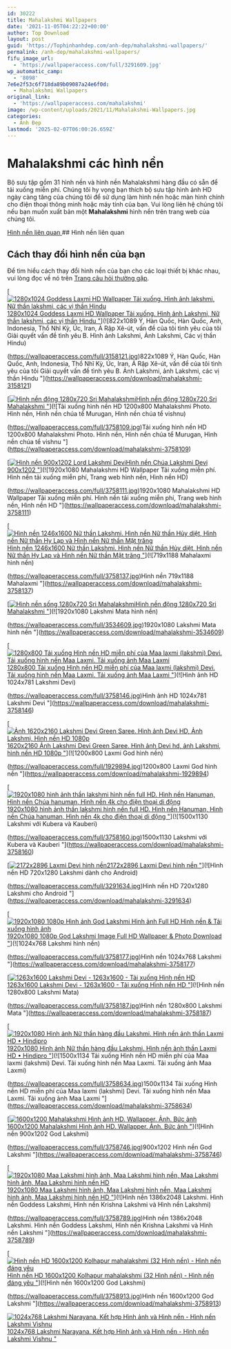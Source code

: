 ```yaml
---
id: 30222
title: Mahalakshmi Wallpapers
date: '2021-11-05T04:22:22+00:00'
author: Top Download
layout: post
guid: 'https://Tophinhanhdep.com/anh-dep/mahalakshmi-wallpapers/'
permalink: /anh-dep/mahalakshmi-wallpapers/
fifu_image_url:
  - 'https://wallpaperaccess.com/full/3291609.jpg'
wp_automatic_camp:
  - '8098'
7e6e2f53c6f718da89b09087a24e6f0d:
  - Mahalakshmi Wallpapers
original_link:
  - 'https://wallpaperaccess.com/mahalakshmi'
image: /wp-content/uploads/2021/11/Mahalakshmi-Wallpapers.jpg
categories:
  - Ảnh Đẹp
lastmod: '2025-02-07T06:00:26.659Z'
---
```

# Mahalakshmi các hình nền

Bộ sưu tập gồm 31 hình nền và hình nền Mahalakshmi hàng đầu có sẵn để tải xuống miễn phí. Chúng tôi hy vọng bạn thích bộ sưu tập hình ảnh HD ngày càng tăng của chúng tôi để sử dụng làm hình nền hoặc màn hình chính cho điện thoại thông minh hoặc máy tính của bạn. Vui lòng liên hệ chúng tôi nếu bạn muốn xuất bản một **Mahalakshmi** hình nền trên trang web của chúng tôi.

[Hình nền liên quan ](#related) ## Hình nền liên quan

## Cách thay đổi hình nền của bạn

Để tìm hiểu cách thay đổi hình nền của bạn cho các loại thiết bị khác nhau, vui lòng đọc về nó trên [Trang câu hỏi thường gặp](https://tophinhanhdep.com/faq/).

  
[[![1280x1024 Goddess Laxmi HD Wallpaper Tải xuống.  Hình ảnh lakshmi, Nữ thần lakshmi, các vị thần Hindu](https://wallpaperaccess.com/full/3291609.jpg)1280x1024 Goddess Laxmi HD Wallpaper Tải xuống. Hình ảnh Lakshmi, Nữ thần lakshmi, các vị thần Hindu "](https://wallpaperaccess.com/download/mahalakshmi-3291609)](![822x1089 Ý, Hàn Quốc, Hàn Quốc, Anh, Indonesia, Thổ Nhĩ Kỳ, Úc, Iran, Ả Rập Xê-út, vấn đề của tôi tình yêu của tôi Giải quyết vấn đề tình yêu B. Hình ảnh Lakshmi, Ảnh Lakshmi, Các vị thần Hindu)

(https://wallpaperaccess.com/full/3158121.jpg)822x1089 Ý, Hàn Quốc, Hàn Quốc, Anh, Indonesia, Thổ Nhĩ Kỳ, Úc, Iran, Ả Rập Xê-út, vấn đề của tôi tình yêu của tôi Giải quyết vấn đề tình yêu B. Ảnh Lakshmi, ảnh Lakshmi, các vị thần Hindu "](https://wallpaperaccess.com/download/mahalakshmi-3158121)

[[![Hình nền động 1280x720 Sri Mahalakshmi](https://wallpaperaccess.com/full/3758108.png)Hình nền động 1280x720 Sri Mahalakshmi "](https://wallpaperaccess.com/download/mahalakshmi-3758108)](![Tải xuống hình nền HD 1200x800 Mahalakshmi Photo.  Hình nền, Hình nền chúa tể Murugan, Hình nền chúa tể vishnu)

(https://wallpaperaccess.com/full/3758109.jpg)Tải xuống hình nền HD 1200x800 Mahalakshmi Photo. Hình nền, Hình nền chúa tể Murugan, Hình nền chúa tể vishnu "](https://wallpaperaccess.com/download/mahalakshmi-3758109)

[[![Hình nền 900x1202 Lord Lakshmi Devi](https://wallpaperaccess.com/full/3291612.jpg)Hình nền Chúa Lakshmi Devi 900x1202 "](https://wallpaperaccess.com/download/mahalakshmi-3291612)](![1920x1080 Mahalakshmi HD Wallpaper Tải xuống miễn phí.  Hình nền tải xuống miễn phí, Trang web hình nền, Hình nền HD)

(https://wallpaperaccess.com/full/3758111.jpg)1920x1080 Mahalakshmi HD Wallpaper Tải xuống miễn phí. Hình nền tải xuống miễn phí, Trang web hình nền, Hình nền HD "](https://wallpaperaccess.com/download/mahalakshmi-3758111)

[[![Hình nền 1246x1600 Nữ thần Lakshmi.  Hình nền Nữ thần Hủy diệt, Hình nền Nữ thần Hy Lạp và Hình nền Nữ thần Mặt trăng](https://wallpaperaccess.com/full/3758113.jpg)Hình nền 1246x1600 Nữ thần Lakshmi. Hình nền Nữ thần Hủy diệt, Hình nền Nữ thần Hy Lạp và Hình nền Nữ thần Mặt trăng "](https://wallpaperaccess.com/download/mahalakshmi-3758113)](![719x1188 Mahalaxmi hình nền)

(https://wallpaperaccess.com/full/3758137.jpg)Hình nền 719x1188 Mahalaxmi "](https://wallpaperaccess.com/download/mahalakshmi-3758137)

[[![Hình nền sống 1280x720 Sri Mahalakshmi](https://wallpaperaccess.com/full/3758143.png)Hình nền động 1280x720 Sri Mahalakshmi "](https://wallpaperaccess.com/download/mahalakshmi-3758143)](![1920x1080 Lakshmi Mata hình nền)

(https://wallpaperaccess.com/full/3534609.jpg)1920x1080 Lakshmi Mata hình nền "](https://wallpaperaccess.com/download/mahalakshmi-3534609)

[[![1280x800 Tải xuống Hình nền HD miễn phí của Maa laxmi (lakshmi) Devi.  Tải xuống hình nền Maa Laxmi.  Tải xuống ảnh Maa Laxmi](https://wallpaperaccess.com/full/3758145.jpg)1280x800 Tải xuống Hình nền HD miễn phí của Maa laxmi (lakshmi) Devi. Tải xuống hình nền Maa Laxmi. Tải xuống ảnh Maa Laxmi "](https://wallpaperaccess.com/download/mahalakshmi-3758145)](![Hình ảnh HD 1024x781 Lakshmi Devi)

(https://wallpaperaccess.com/full/3758146.jpg)Hình ảnh HD 1024x781 Lakshmi Devi "](https://wallpaperaccess.com/download/mahalakshmi-3758146)

[[![Ảnh 1620x2160 Lakshmi Devi Green Saree.  Hình ảnh Devi HD, Ảnh Lakshmi, Hình nền HD 1080p](https://wallpaperaccess.com/full/3534690.jpg)1620x2160 Ảnh Lakshmi Devi Green Saree. Hình ảnh Devi hd, ảnh Lakshmi, hình nền HD 1080p "](https://wallpaperaccess.com/download/mahalakshmi-3534690)](![1200x800 Laxmi God hình nền)

(https://wallpaperaccess.com/full/1929894.jpg)1200x800 Laxmi God hình nền "](https://wallpaperaccess.com/download/mahalakshmi-1929894)

[[![1920x1080 hình ảnh thần lakshmi hình nền full HD.  Hình nền Hanuman, Hình nền Chúa hanuman, Hình nền 4k cho điện thoại di động](https://wallpaperaccess.com/full/3746744.jpg)1920x1080 hình ảnh thần lakshmi hình nền full HD. Hình nền Hanuman, Hình nền Chúa hanuman, Hình nền 4k cho điện thoại di động "](https://wallpaperaccess.com/download/mahalakshmi-3746744)](![1500x1130 Lakshmi với Kubera và Kauberi)

(https://wallpaperaccess.com/full/3758160.jpg)1500x1130 Lakshmi với Kubera và Kauberi "](https://wallpaperaccess.com/download/mahalakshmi-3758160)

[[![2172x2896 Laxmi Devi hình nền](https://wallpaperaccess.com/full/3758168.jpg)2172x2896 Laxmi Devi hình nền "](https://wallpaperaccess.com/download/mahalakshmi-3758168)](![Hình nền HD 720x1280 Lakshmi dành cho Android)

(https://wallpaperaccess.com/full/3291634.jpg)Hình nền HD 720x1280 Lakshmi cho Android "](https://wallpaperaccess.com/download/mahalakshmi-3291634)

[[![1920x1080 1080p Hình ảnh God Lakshmi Hình ảnh Full HD Hình nền & Tải xuống hình ảnh](https://wallpaperaccess.com/full/3747237.jpg)1920x1080 1080p God Lakshmi Image Full HD Wallpaper &amp; Photo Download "](https://wallpaperaccess.com/download/mahalakshmi-3747237)](![1024x768 Lakshmi hình nền)

(https://wallpaperaccess.com/full/3758177.jpg)Hình nền 1024x768 Lakshmi "](https://wallpaperaccess.com/download/mahalakshmi-3758177)

[[![1263x1600 Lakshmi Devi - 1263x1600 - Tải xuống Hình nền HD](https://wallpaperaccess.com/full/3758183.jpg)1263x1600 Lakshmi Devi - 1263x1600 - Tải xuống Hình nền HD "](https://wallpaperaccess.com/download/mahalakshmi-3758183)](![Hình nền 1280x800 Lakshmi Mata)

(https://wallpaperaccess.com/full/3758187.jpg)Hình nền 1280x800 Lakshmi Mata "](https://wallpaperaccess.com/download/mahalakshmi-3758187)

[[![1920x1080 Hình ảnh Nữ thần hàng đầu Lakshmi.  Hình nền ảnh thần Laxmi HD • Hindipro](https://wallpaperaccess.com/full/3534882.jpg)1920x1080 Hình ảnh Nữ thần hàng đầu Lakshmi. Hình nền ảnh thần Laxmi HD • Hindipro "](https://wallpaperaccess.com/download/mahalakshmi-3534882)](![1500x1134 Tải xuống Hình nền HD miễn phí của Maa laxmi (lakshmi) Devi.  Tải xuống hình nền Maa Laxmi.  Tải xuống ảnh Maa Laxmi)

(https://wallpaperaccess.com/full/3758634.jpg)1500x1134 Tải xuống Hình nền HD miễn phí của Maa laxmi (lakshmi) Devi. Tải xuống hình nền Maa Laxmi. Tải xuống ảnh Maa Laxmi "](https://wallpaperaccess.com/download/mahalakshmi-3758634)

[[![1600x1200 Mahalakshmi Hình ảnh HD.  Wallapper.  Ảnh.  Bức ảnh](https://wallpaperaccess.com/full/3758720.jpg)1600x1200 Mahalakshmi Hình ảnh HD. Wallapper. Ảnh. Bức ảnh "](https://wallpaperaccess.com/download/mahalakshmi-3758720)](![Hình nền 900x1202 God Lakshmi)

(https://wallpaperaccess.com/full/3758746.jpg)900x1202 Hình nền God Lakshmi "](https://wallpaperaccess.com/download/mahalakshmi-3758746)

[[![1920x1080 Maa Lakshmi hình ảnh, Maa Lakshmi hình nền, Maa Lakshmi hình ảnh, Maa Lakshmi hình nền HD](https://wallpaperaccess.com/full/3758488.jpg)1920x1080 Maa Lakshmi hình ảnh, Maa Lakshmi hình nền, Maa Lakshmi hình ảnh, Maa Lakshmi hình nền HD "](https://wallpaperaccess.com/download/mahalakshmi-3758488)](![Hình nền 1386x2048 Lakshmi.  Hình nền Goddess Lakshmi, Hình nền Krishna Lakshmi và Hình nền Lakshmi)

(https://wallpaperaccess.com/full/3758789.jpg)Hình nền 1386x2048 Lakshmi. Hình nền Goddess Lakshmi, Hình nền Krishna Lakshmi và Hình nền Lakshmi "](https://wallpaperaccess.com/download/mahalakshmi-3758789)

[[![Hình nền HD 1600x1200 Kolhapur mahalakshmi (32 Hình nền) - Hình nền đáng yêu](https://wallpaperaccess.com/full/3758878.jpg)Hình nền HD 1600x1200 Kolhapur mahalakshmi (32 Hình nền) - Hình nền đáng yêu "](https://wallpaperaccess.com/download/mahalakshmi-3758878)](![Hình nền 1600x1200 God Lakshmi)

(https://wallpaperaccess.com/full/3758913.jpg)Hình nền 1600x1200 God Lakshmi "](https://wallpaperaccess.com/download/mahalakshmi-3758913)

[![1024x768 Lakshmi Narayana.  Kết hợp Hình ảnh và Hình nền - Hình nền Lakshmi Vishnu](https://wallpaperaccess.com/full/3758914.jpg)1024x768 Lakshmi Narayana. Kết hợp Hình ảnh và Hình nền - Hình nền Lakshmi Vishnu "](https://wallpaperaccess.com/download/mahalakshmi-3758914)
